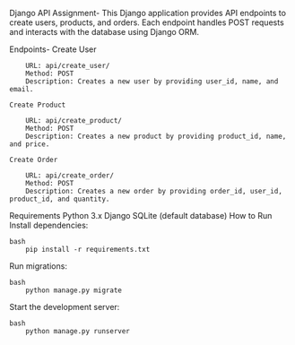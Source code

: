 Django API Assignment-
    This Django application provides API endpoints to create users, products, and orders. Each endpoint handles POST requests and interacts with the database using Django ORM.

Endpoints-
    Create User

        URL: api/create_user/
        Method: POST
        Description: Creates a new user by providing user_id, name, and email.

    Create Product

        URL: api/create_product/
        Method: POST
        Description: Creates a new product by providing product_id, name, and price.

    Create Order

        URL: api/create_order/
        Method: POST
        Description: Creates a new order by providing order_id, user_id, product_id, and quantity.
Requirements
    Python 3.x
    Django
    SQLite (default database)
    How to Run
Install dependencies:

    bash
        pip install -r requirements.txt
Run migrations:

    bash
        python manage.py migrate
Start the development server:

    bash
        python manage.py runserver
